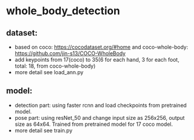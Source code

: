 # whole_body_detection

## dataset:
- based on coco: https://cocodataset.org/#home and coco-whole-body: https://github.com/jin-s13/COCO-WholeBody
- add keypoints from 17(coco) to 35(6 for each hand, 3 for each foot, total: 18, from coco-whole-body)
- more detail see load_ann.py

## model:
- detection part: using faster rcnn and load checkpoints from pretrained model.
- pose part: using resNet_50 and change input size as 256x256, output size as 64x64. Trained from pretrained model for 17 coco model.
- more detail see train.py
